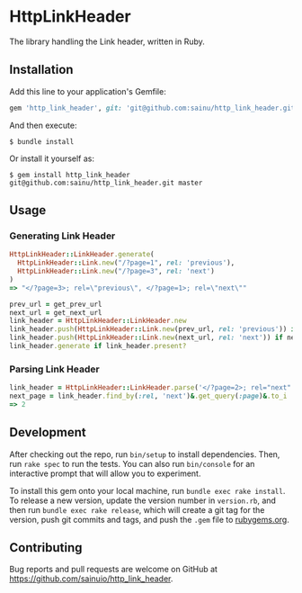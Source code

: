 # HttpLinkHeader

The library handling the Link header, written in Ruby.

## Installation

Add this line to your application's Gemfile:

```ruby
gem 'http_link_header', git: 'git@github.com:sainu/http_link_header.git', branch: 'master'
```

And then execute:

    $ bundle install

Or install it yourself as:

    $ gem install http_link_header git@github.com:sainu/http_link_header.git master

## Usage

### Generating Link Header

```rb
HttpLinkHeader::LinkHeader.generate(
  HttpLinkHeader::Link.new("/?page=1", rel: 'previous'),
  HttpLinkHeader::Link.new("/?page=3", rel: 'next')
)
=> "</?page=3>; rel=\"previous\", </?page=1>; rel=\"next\""
```

```rb
prev_url = get_prev_url
next_url = get_next_url
link_header = HttpLinkHeader::LinkHeader.new
link_header.push(HttpLinkHeader::Link.new(prev_url, rel: 'previous')) if prev_url
link_header.push(HttpLinkHeader::Link.new(next_url, rel: 'next')) if next_url
link_header.generate if link_header.present?
```

### Parsing Link Header

```rb
link_header = HttpLinkHeader::LinkHeader.parse('</?page=2>; rel="next"')
next_page = link_header.find_by(:rel, 'next')&.get_query(:page)&.to_i
=> 2
```

## Development

After checking out the repo, run `bin/setup` to install dependencies. Then, run `rake spec` to run the tests. You can also run `bin/console` for an interactive prompt that will allow you to experiment.

To install this gem onto your local machine, run `bundle exec rake install`. To release a new version, update the version number in `version.rb`, and then run `bundle exec rake release`, which will create a git tag for the version, push git commits and tags, and push the `.gem` file to [rubygems.org](https://rubygems.org).

## Contributing

Bug reports and pull requests are welcome on GitHub at https://github.com/sainuio/http_link_header.

